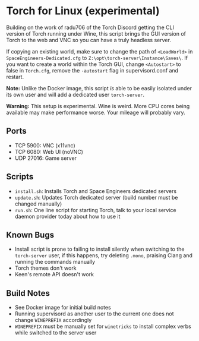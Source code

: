 Torch for Linux (experimental)
==============================

Building on the work of radu706 of the Torch Discord getting the CLI version of Torch running under Wine, this script brings the GUI version of Torch to the web and VNC so you can have a truly headless server.

If copying an existing world, make sure to change the path of `<LoadWorld>` in `SpaceEngineers-Dedicated.cfg` to `Z:\opt\torch-server\Instance\Saves\`. If you want to create a world within the Torch GUI, change `<Autostart>` to false in `Torch.cfg`, remove the `-autostart` flag in supervisord.conf and restart.

**Note:** Unlike the Docker image, this script *is* able to be easily isolated under its own user and will add a dedicated user `torch-server`.

**Warning:** This setup is experimental. Wine is weird. More CPU cores being available may make performance worse. Your mileage will probably vary.

Ports
-----
* TCP 5900: VNC (x11vnc)
* TCP 6080: Web UI (noVNC)
* UDP 27016: Game server

Scripts
-------
* `install.sh`: Installs Torch and Space Engineers dedicated servers
* `update.sh`: Updates Torch dedicated server (build number must be changed manually)
* `run.sh`: One line script for starting Torch, talk to your local service daemon provider today about how to use it

Known Bugs
----------
* Install script is prone to failing to install silently when switching to the `torch-server` user, if this happens, try deleting `.mono`, praising Clang and running the commands manually
* Torch themes don't work
* Keen's remote API doesn't work

Build Notes
-----------
* See Docker image for initial build notes
* Running supervisord as another user to the current one does not change `WINEPREFIX` accordingly
* `WINEPREFIX` must be manually set for `winetricks` to install complex verbs while switched to the server user
